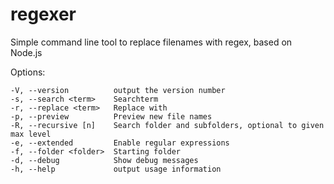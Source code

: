 # regexer
Simple command line tool to replace filenames with regex, based on Node.js

  Options:

    -V, --version          output the version number
    -s, --search <term>    Searchterm
    -r, --replace <term>   Replace with
    -p, --preview          Preview new file names
    -R, --recursive [n]    Search folder and subfolders, optional to given max level
    -e, --extended         Enable regular expressions
    -f, --folder <folder>  Starting folder
    -d, --debug            Show debug messages
    -h, --help             output usage information

